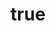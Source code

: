 ---
title: {Meta title}
description: {Meta description}
template: glue-api-storefront-guide-template
---